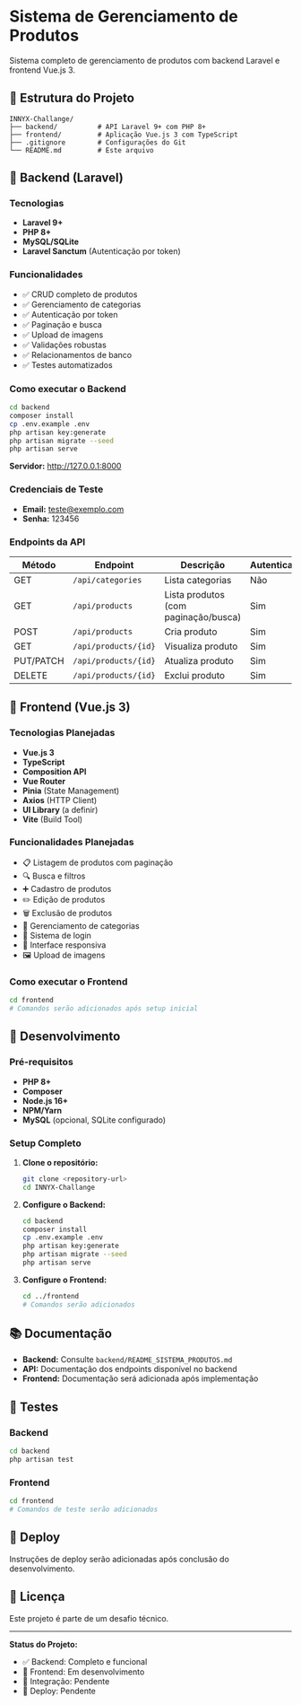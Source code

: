 # Sistema de Gerenciamento de Produtos

Sistema completo de gerenciamento de produtos com backend Laravel e frontend Vue.js 3.

## 📁 Estrutura do Projeto

```
INNYX-Challange/
├── backend/          # API Laravel 9+ com PHP 8+
├── frontend/         # Aplicação Vue.js 3 com TypeScript
├── .gitignore        # Configurações do Git
└── README.md         # Este arquivo
```

## 🚀 Backend (Laravel)

### Tecnologias
- **Laravel 9+**
- **PHP 8+**
- **MySQL/SQLite**
- **Laravel Sanctum** (Autenticação por token)

### Funcionalidades
- ✅ CRUD completo de produtos
- ✅ Gerenciamento de categorias
- ✅ Autenticação por token
- ✅ Paginação e busca
- ✅ Upload de imagens
- ✅ Validações robustas
- ✅ Relacionamentos de banco
- ✅ Testes automatizados

### Como executar o Backend

```bash
cd backend
composer install
cp .env.example .env
php artisan key:generate
php artisan migrate --seed
php artisan serve
```

**Servidor:** http://127.0.0.1:8000

### Credenciais de Teste
- **Email:** teste@exemplo.com
- **Senha:** 123456

### Endpoints da API

| Método | Endpoint | Descrição | Autenticação |
|--------|----------|-----------|-------------|
| GET | `/api/categories` | Lista categorias | Não |
| GET | `/api/products` | Lista produtos (com paginação/busca) | Sim |
| POST | `/api/products` | Cria produto | Sim |
| GET | `/api/products/{id}` | Visualiza produto | Sim |
| PUT/PATCH | `/api/products/{id}` | Atualiza produto | Sim |
| DELETE | `/api/products/{id}` | Exclui produto | Sim |

## 🎨 Frontend (Vue.js 3)

### Tecnologias Planejadas
- **Vue.js 3**
- **TypeScript**
- **Composition API**
- **Vue Router**
- **Pinia** (State Management)
- **Axios** (HTTP Client)
- **UI Library** (a definir)
- **Vite** (Build Tool)

### Funcionalidades Planejadas
- 📋 Listagem de produtos com paginação
- 🔍 Busca e filtros
- ➕ Cadastro de produtos
- ✏️ Edição de produtos
- 🗑️ Exclusão de produtos
- 📁 Gerenciamento de categorias
- 🔐 Sistema de login
- 📱 Interface responsiva
- 🖼️ Upload de imagens

### Como executar o Frontend

```bash
cd frontend
# Comandos serão adicionados após setup inicial
```

## 🔧 Desenvolvimento

### Pré-requisitos
- **PHP 8+**
- **Composer**
- **Node.js 16+**
- **NPM/Yarn**
- **MySQL** (opcional, SQLite configurado)

### Setup Completo

1. **Clone o repositório:**
   ```bash
   git clone <repository-url>
   cd INNYX-Challange
   ```

2. **Configure o Backend:**
   ```bash
   cd backend
   composer install
   cp .env.example .env
   php artisan key:generate
   php artisan migrate --seed
   php artisan serve
   ```

3. **Configure o Frontend:**
   ```bash
   cd ../frontend
   # Comandos serão adicionados
   ```

## 📚 Documentação

- **Backend:** Consulte `backend/README_SISTEMA_PRODUTOS.md`
- **API:** Documentação dos endpoints disponível no backend
- **Frontend:** Documentação será adicionada após implementação

## 🧪 Testes

### Backend
```bash
cd backend
php artisan test
```

### Frontend
```bash
cd frontend
# Comandos de teste serão adicionados
```

## 🚀 Deploy

Instruções de deploy serão adicionadas após conclusão do desenvolvimento.

## 📄 Licença

Este projeto é parte de um desafio técnico.

---

**Status do Projeto:**
- ✅ Backend: Completo e funcional
- 🚧 Frontend: Em desenvolvimento
- 🚧 Integração: Pendente
- 🚧 Deploy: Pendente